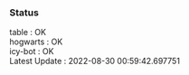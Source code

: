 ### Status


table : OK  
hogwarts : OK  
icy-bot : OK  
Latest Update : 2022-08-30 00:59:42.697751
